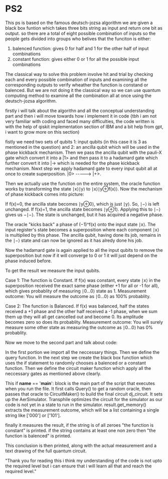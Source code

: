# PS2

This ps is based on the famous deutsch-jozsa algorithm we are given a black box funtion which takes three bits string as input and return one bit as output.
so there are a total of eight possible combination of inputs so the people gets divided into groups who belives that the funciton is either: 


1) balenced function: gives 0 for half and 1 for the other half of input combinations
2) constant function: gives either 0 or 1 for all the possible input combinations


The classical way to solve this problem involve hit and trial by checking each and every possible combination of inputs and examining all the corresponding outputs to verify wheather the function is constand or balenced.
But we are not doing it the classical way so we can use quantum computing method to examine all the combination all at once using the deutsch-jozsa algorithm.

firstly i will talk about the algorithn and all the conceptual understanding part and then i will move towards how i implement it in code {tbh i am not very familiar with coding and faced many difficulties, the code written is with the help of qiskit implementation section of IBM and a bit help from gpt, i want to grow more on this section)

fistly we need two sets of qubits 1: input qubits (in this case it is 3 as mentioned in the question) and 2: an ancilla qubit which will be used in the phase kickback mechanism.
Then we pass the ancilla qubit with the pauli-X gate which convert it into a |1> and then pass it to a hadamard gate which further convert it into |-> which is needed for the phase kickback mechanism.
Nwxt step we apply hadamard gate to every input qubit all at once to create superposition. |0> -----> |+>.

Then we actually use the function on the entire system, the oracle function works by transforming the state  ∣x⟩∣y⟩ to ∣x⟩∣y⊕f(x)⟩.
Now the mechanism of phase kickback comes into picture: 

If f(x)=0, the ancilla state becomes ∣y⊕0⟩, which is just ∣y⟩. So, ∣−⟩ is left unchanged.
If f(x)=1, the ancilla state becomes ∣y⊕1⟩. Applying this to ∣−⟩ gives us −∣−⟩. The state is unchanged, but it has acquired a negative phase.

The oracle "kicks back" a phase of (−1)^f(x) onto the input state ∣x⟩. The input register's state becomes a superposition where each component ∣x⟩ is multiplied by this phase. The ancilla qubit, having done its job, remains in the ∣−⟩ state and can now be ignored as it has alredy done his job.

Now the hadamard gate is again applied to all the input qubits to remove the superposition but now if it will converge to 0 or 1 it will just depend on the phase induced before.

To get the result we measure the input qubits.

Case 1: The function is Constant.
If f(x) was constant, every state ∣x⟩ in the superposition received the exact same phase (either +1 for all or -1 for all), which gives probablity of measuring ∣0...0⟩ state as 1.
Measurement outcome: You will measure the outcome as ∣0...0⟩ as 100% probablity.

Case 2: The function is Balanced.
If f(x) was balanced, half the states received a +1 phase and the other half received a -1 phase, when we sum them up they will all get cancelled out and become 0.
Its amplitude becomes zero so does its probablity.
Measurement outcome: You will surely measure some other state as measuring the outcome as ∣0...0⟩ has 0% probablity.

Now we move to the second part and talk about code: 

In the first portion we import all the neccessary things.
Then we define the query function.
In the next step we create the black box function which uses the if statement to randomly chooses a balenced or a constant function.
Then we define the circuit maker function which apply all the neccessary gates as mentioned above clearly.

This if __name__ == '__main__': block is the main part of the script that executes when you run the file.
It first calls Query() to get a random oracle, then passes that oracle to CircuitMaker() to build the final circuit dj_circuit.
It sets up the AerSimulator.
Transphile optimizes the circuit for the simulator as our code is not yet in a state to run in the simulator.
result.get_memory() extracts the measurement outcome, which will be a list containing a single string like ['000'] or ['101'].

finally it measures the result,
if the string is of all zeroes "the function is constant" is printed.
if the string contains at least one non zero then "the function is balenced" is printed.

This conclusion is then printed, along with the actual measurement and a text drawing of the full quantum circuit.

"Thank you for reading this i think my understanding of the code is not upto the required level but i can ensure that i will learn all that and reach the required level."




